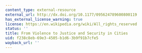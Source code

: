 ```yaml
---
content_type: external-resource
external_url: http://dx.doi.org/10.1177/095624789600800119
has_external_license_warning: true
license: https://en.wikipedia.org/wiki/All_rights_reserved
status: ''
title: From Violence to Justice and Security in Cities
uid: f238c8eb-69e3-4505-b1d6-3b9f91b7cfe5
wayback_url: ''
---
```

